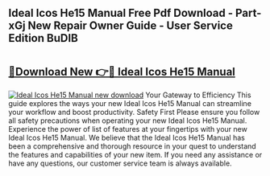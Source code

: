 ## Ideal Icos He15 Manual Free Pdf Download - Part-xGj New Repair Owner Guide - User Service Edition BuDIB

# <h2><a href="http://cf27441.oget.top/?id=Ideal+Icos+He15+Manual">🔗Download New 👉🔴 Ideal Icos He15 Manual</a></h2>

[![Ideal Icos He15 Manual new download](https://i.imgur.com/5g1atiW.png)](http://cf27441.oget.top/?id=Ideal+Icos+He15+Manual)
Your Gateway to Efficiency This guide explores the ways your new Ideal Icos He15 Manual can streamline your workflow and boost productivity. Safety First Please ensure you follow all safety precautions when operating your new Ideal Icos He15 Manual. Experience the power of list of features at your fingertips with your new Ideal Icos He15 Manual. We believe that the Ideal Icos He15 Manual has been a comprehensive and thorough resource in your quest to understand the features and capabilities of your new item. If you need any assistance or have any questions, our customer service team is always available.
